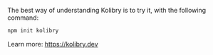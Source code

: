 The best way of understanding Kolibry is to try it, with the following command:

```bash
npm init kolibry
```

Learn more: https://kolibry.dev
